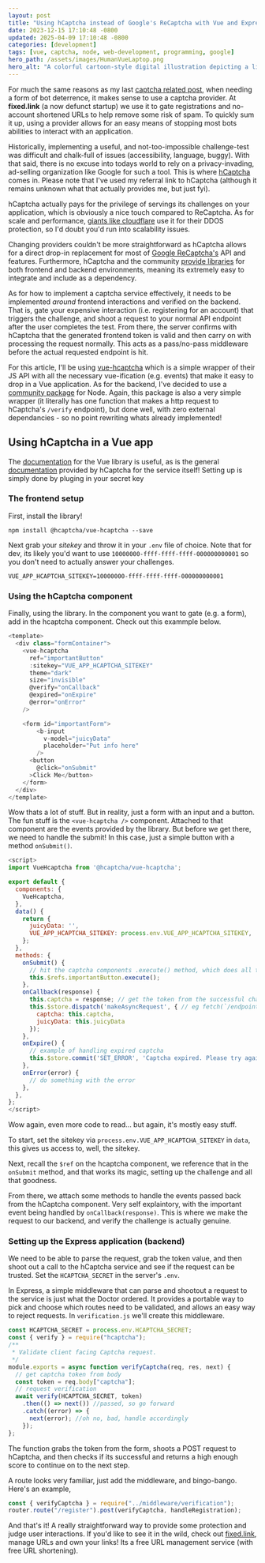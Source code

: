 ```yaml
---
layout: post
title: "Using hCaptcha instead of Google's ReCaptcha with Vue and Express"
date: 2023-12-15 17:10:48 -0800
updated: 2025-04-09 17:10:48 -0800
categories: [development]
tags: [vue, captcha, node, web-development, programming, google]
hero_path: /assets/images/HumanVueLaptop.png
hero_alt: "A colorful cartoon-style digital illustration depicting a light-skinned developer working on a laptop surrounded by code snippets, emphasizing the theme of integrating hCaptcha into web applications."
---
```


For much the same reasons as my last [captcha related post](/posts/google-captcha-express-js), when needing a form of bot deterrence, it makes sense to use a captcha provider. At **fixed.link** (a now defunct startup) we use it to gate registrations and no-account shortened URLs to help remove some risk of spam. To quickly sum it up, using a provider allows for an easy means of stopping most bots abilities to interact with an application.

Historically, implementing a useful, and not-too-impossible challenge-test was difficult and chalk-full of issues (accessibility, language, buggy). With that said, there is no excuse into todays world to rely on a privacy-invading, ad-selling organization like Google for such a tool. This is where [hCaptcha](https://hCaptcha.com/?r=1d541b532693) comes in. Please note that I've used my referral link to hCaptcha (although it remains unknown what that actually provides me, but just fyi).

hCaptcha actually pays for the privilege of servings its challenges on your application, which is obviously a nice touch compared to ReCaptcha. As for scale and performance, [giants like cloudflare](https://blog.cloudflare.com/moving-from-recaptcha-to-hcaptcha/) use it for their DDOS protection, so I'd doubt you'd run into scalability issues.

Changing providers couldn't be more straightforward as hCaptcha allows for a direct drop-in replacement for most of [Google ReCaptcha's](https://developers.google.com/recaptcha/) API and features. Furthermore, hCaptcha and the community [provide libraries](https://github.com/hCaptcha) for both frontend and backend environments, meaning its extremely easy to integrate and include as a dependency.

As for how to implement a captcha service effectively, it needs to be implemented _around_ frontend interactions and verified on the backend. That is, gate your expensive interaction (i.e. registering for an account) that triggers the challenge, and shoot a request to your normal API endpoint after the user completes the test. From there, the server confirms with hCaptcha that the generated frontend token is valid and then carry on with processing the request normally. This acts as a pass/no-pass middleware before the actual requested endpoint is hit.

For this article, I'll be using [vue-hcaptcha](https://github.com/hCaptcha/vue-hcaptcha) which is a simple wrapper of their JS API with all the necessary vue-ification (e.g. events) that make it easy to drop in a Vue application. As for the backend, I've decided to use a [community package](https://github.com/vastus/node-hcaptcha) for Node. Again, this package is also a very simple wrapper (it literally has one function that makes a http request to hCaptcha's `/verify` endpoint), but done well, with zero external dependancies - so no point rewriting whats already implemented!

## Using hCaptcha in a Vue app

The [documentation](https://github.com/hCaptcha/vue-hcaptcha) for the Vue library is useful, as is the general [documentation](https://docs.hcaptcha.com/) provided by hCaptcha for the service itself! Setting up is simply done by pluging in your secret key

### The frontend setup

First, install the library!

`npm install @hcaptcha/vue-hcaptcha --save`

Next grab your _sitekey_ and throw it in your `.env` file of choice. Note that for dev, its likely you'd want to use `10000000-ffff-ffff-ffff-000000000001` so you don't need to actually answer your challenges.

```env
VUE_APP_HCAPTCHA_SITEKEY=10000000-ffff-ffff-ffff-000000000001
```

### Using the hCaptcha component

Finally, using the library. In the component you want to gate (e.g. a form), add in the hcaptcha component. Check out this exammple below.

```js
<template>
  <div class="formContainer">
    <vue-hcaptcha
      ref="importantButton"
      :sitekey="VUE_APP_HCAPTCHA_SITEKEY"
      theme="dark"
      size="invisible"
      @verify="onCallback"
      @expired="onExpire"
      @error="onError"
    />

    <form id="importantForm">
        <b-input
          v-model="juicyData"
          placeholder="Put info here"
        />
      <button
        @click="onSubmit"
      >Click Me</button>
    </form>
  </div>
</template>
```

Wow thats a lot of stuff. But in reality, just a form with an input and a button. The fun stuff is the `<vue-hcaptcha />` component. Attached to that component are the events provided by the library. But before we get there, we need to handle the submit! In this case, just a simple button with a method `onSubmit()`.

```js
<script>
import VueHcaptcha from '@hcaptcha/vue-hcaptcha';

export default {
  components: {
    VueHcaptcha,
  },
  data() {
    return {
      juicyData: '',
      VUE_APP_HCAPTCHA_SITEKEY: process.env.VUE_APP_HCAPTCHA_SITEKEY,
    };
  },
  methods: {
    onSubmit() {
      // hit the captcha components .execute() method, which does all the heavy lifting
      this.$refs.importantButton.execute();
    },
    onCallback(response) {
      this.captcha = response; // get the token from the successful challenge
      this.$store.dispatch('makeAsyncRequest', { // eg fetch(`/endpoint`, {payload})
        captcha: this.captcha,
        juicyData: this.juicyData
      });
    },
    onExpire() {
      // example of handling expired captcha
      this.$store.commit('SET_ERROR', 'Captcha expired. Please try again.');
    },
    onError(error) {
      // do something with the error
    },
  },
};
</script>
```

Wow again, even more code to read... but again, it's mostly easy stuff.

To start, set the sitekey via `process.env.VUE_APP_HCAPTCHA_SITEKEY` in `data`, this gives us access to, well, the sitekey.

Next, recall the `$ref` on the hcaptcha component, we reference that in the `onSubmit` method, and that works its magic, setting up the challenge and all that goodness.

From there, we attach some methods to handle the events passed back from the hCaptcha component. Very self explaintory, with the important event being handled by `onCallback(response)`. This is where we make the request to our backend, and verify the challenge is actually genuine.

### Setting up the Express application (backend)

We need to be able to parse the request, grab the token value, and then shoot out a call to the hCaptcha service and see if the request can be trusted. Set the `HCAPTCHA_SECRET` in the server's `.env`.

In Express, a simple middleware that can parse and shootout a request to the service is just what the Doctor ordered. It provides a portable way to pick and choose which routes need to be validated, and allows an easy way to reject requests. In `verification.js` we'll create this middleware.

```javascript
const HCAPTCHA_SECRET = process.env.HCAPTCHA_SECRET;
const { verify } = require("hcaptcha");
/**
 * Validate client facing Captcha request.
 */
module.exports = async function verifyCaptcha(req, res, next) {
  // get captcha token from body
  const token = req.body["captcha"];
  // request verification
  await verify(HCAPTCHA_SECRET, token)
    .then(() => next()) //passed, so go forward
    .catch((error) => {
      next(error); //oh no, bad, handle accordingly
    });
};
```

The function grabs the token from the form, shoots a POST request to hCaptcha, and then checks if its successful and returns a high enough score to continue on to the next step.

A route looks very familiar, just add the middleware, and bingo-bango. Here's an example,

```js
const { verifyCaptcha } = require("../middleware/verification");
router.route("/register").post(verifyCaptcha, handleRegistration);
```

And that's it! A really straightforward way to provide some protection and judge user interactions. If you'd like to see it in the wild, check out [fixed.link](https://fixed.link), manage URLs and own your links! Its a free URL management service (with free URL shortening).
